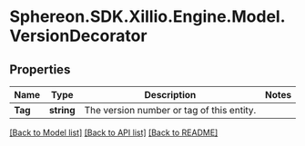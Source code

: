 # Sphereon.SDK.Xillio.Engine.Model.VersionDecorator
## Properties

Name | Type | Description | Notes
------------ | ------------- | ------------- | -------------
**Tag** | **string** | The version number or tag of this entity. | 

[[Back to Model list]](../README.md#documentation-for-models) [[Back to API list]](../README.md#documentation-for-api-endpoints) [[Back to README]](../README.md)

